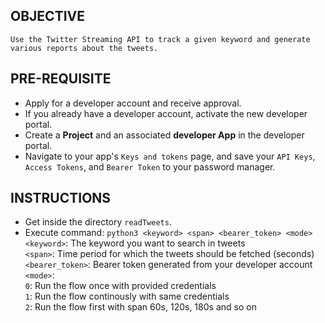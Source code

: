 ## OBJECTIVE
`
Use the Twitter Streaming API to track a given keyword and generate various reports about the tweets.
`

## PRE-REQUISITE
  - Apply for a developer account and receive approval.
  - If you already have a developer account, activate the new developer portal.
  - Create a **Project** and an associated **developer App** in the developer portal.
  - Navigate to your app's `Keys and tokens` page, and save your `API Keys`, `Access Tokens`, and `Bearer Token` to your password manager.
  
## INSTRUCTIONS
  - Get inside the directory `readTweets`.
  - Execute command: `python3 <keyword> <span> <bearer_token> <mode>`<br/>
  `<keyword>`: The keyword you want to search in tweets<br/>
  `<span>`: Time period for which the tweets should be fetched (seconds)<br/>
  `<bearer_token>`: Bearer token generated from your developer account<br/>
  `<mode>`:<br/>
  `0`: Run the flow once with provided credentials<br/>
  `1`: Run the flow continously with same credentials<br/>
  `2`: Run the flow first with span 60s, 120s, 180s and so on
